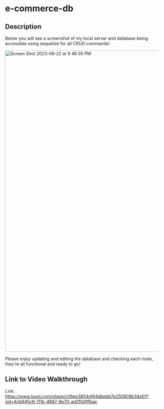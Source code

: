 # e-commerce-db
## Description

Below you will see a screenshot of my local server and database being accessible using sequelize for all CRUD commands!

<img width="986" alt="Screen Shot 2023-09-22 at 9 46 05 PM" src="https://github.com/TheIanAnderson/e-commerce-db/assets/131201726/d467313a-cb87-4805-a0da-1f95e7941cb8">

Please enjoy updating and editing the database and checking each route, they're all functional and ready to go!


## Link to Video Walkthrough

Link: https://www.loom.com/share/c06ee3854ef64dbebb7e250809b34e01?sid=4cb645c6-111b-4887-8e70-ad2f0d1ffaac
